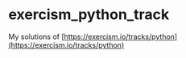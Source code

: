 # exercism_python_track

My solutions of [https://exercism.io/tracks/python](https://exercism.io/tracks/python)
